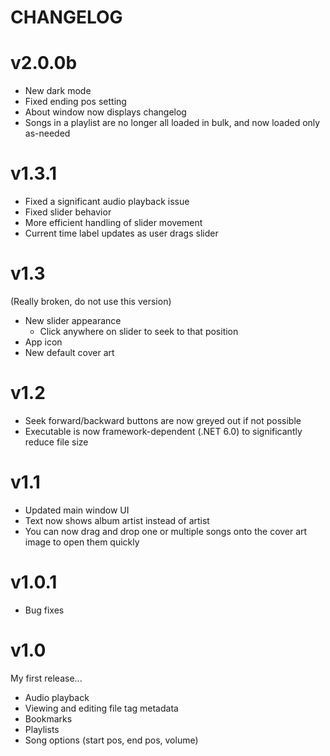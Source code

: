 # CHANGELOG
# v2.0.0b
- New dark mode
- Fixed ending pos setting
- About window now displays changelog
- Songs in a playlist are no longer all loaded in bulk, and now loaded only as-needed 

# v1.3.1
- Fixed a significant audio playback issue
- Fixed slider behavior
- More efficient handling of slider movement
- Current time label updates as user drags slider

# v1.3
(Really broken, do not use this version)
- New slider appearance
  - Click anywhere on slider to seek to that position
- App icon
- New default cover art

# v1.2
- Seek forward/backward buttons are now greyed out if not possible
- Executable is now framework-dependent (.NET 6.0) to significantly reduce file size

# v1.1
- Updated main window UI
- Text now shows album artist instead of artist
- You can now drag and drop one or multiple songs onto the cover art image to open them quickly

# v1.0.1
- Bug fixes

# v1.0
My first release...
- Audio playback
- Viewing and editing file tag metadata
- Bookmarks
- Playlists
- Song options (start pos, end pos, volume)
